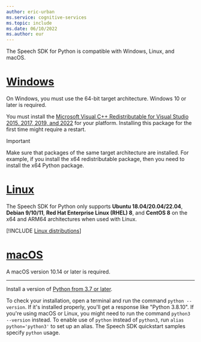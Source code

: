 ```yaml
---
author: eric-urban
ms.service: cognitive-services
ms.topic: include
ms.date: 06/10/2022
ms.author: eur
---
```


The Speech SDK for Python is compatible with Windows, Linux, and macOS.

# [Windows](#tab/windows)

On Windows, you must use the 64-bit target architecture. Windows 10 or later is required.

You must install the [Microsoft Visual C++ Redistributable for Visual Studio 2015, 2017, 2019, and 2022](/cpp/windows/latest-supported-vc-redist?view=msvc-170&preserve-view=true) for your platform. Installing this package for the first time might require a restart.

> [!IMPORTANT]
> Make sure that packages of the same target architecture are installed. For example, if you install the x64 redistributable package, then you need to install the x64 Python package.

# [Linux](#tab/linux)

The Speech SDK for Python only supports **Ubuntu 18.04/20.04/22.04**, **Debian 9/10/11**, **Red Hat Enterprise Linux (RHEL) 8**, and **CentOS 8** on the x64 and ARM64 architectures when used with Linux.

[!INCLUDE [Linux distributions](linux-distributions.md)]

# [macOS](#tab/macos)

A macOS version 10.14 or later is required.

---

Install a version of [Python from 3.7 or later](https://www.python.org/downloads/). 

To check your installation, open a terminal and run the command `python --version`. If it's installed properly, you'll get a response like "Python 3.8.10". If you're using macOS or Linux, you might need to run the command `python3 --version` instead. To enable use of `python` instead of `python3`, run `alias python='python3'` to set up an alias. The Speech SDK quickstart samples specify `python` usage. 